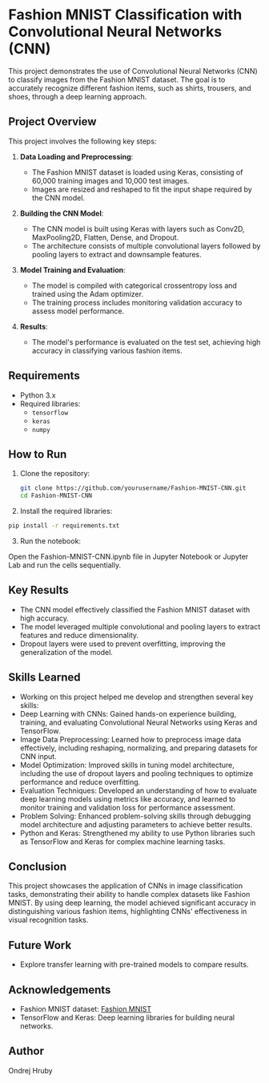 # Fashion MNIST Classification with Convolutional Neural Networks (CNN)

This project demonstrates the use of Convolutional Neural Networks (CNN) to classify images from the Fashion MNIST dataset. The goal is to accurately recognize different fashion items, such as shirts, trousers, and shoes, through a deep learning approach.

## Project Overview

This project involves the following key steps:

1. **Data Loading and Preprocessing**:
   - The Fashion MNIST dataset is loaded using Keras, consisting of 60,000 training images and 10,000 test images.
   - Images are resized and reshaped to fit the input shape required by the CNN model.

2. **Building the CNN Model**:
   - The CNN model is built using Keras with layers such as Conv2D, MaxPooling2D, Flatten, Dense, and Dropout.
   - The architecture consists of multiple convolutional layers followed by pooling layers to extract and downsample features.

3. **Model Training and Evaluation**:
   - The model is compiled with categorical crossentropy loss and trained using the Adam optimizer.
   - The training process includes monitoring validation accuracy to assess model performance.

4. **Results**:
   - The model's performance is evaluated on the test set, achieving high accuracy in classifying various fashion items.

## Requirements

- Python 3.x
- Required libraries:
  - `tensorflow`
  - `keras`
  - `numpy`

## How to Run

1. Clone the repository:

   ```bash
   git clone https://github.com/yourusername/Fashion-MNIST-CNN.git
   cd Fashion-MNIST-CNN
   ```

2. Install the required libraries:

  ```bash
  pip install -r requirements.txt
  ```
3. Run the notebook:

Open the Fashion-MNIST-CNN.ipynb file in Jupyter Notebook or Jupyter Lab and run the cells sequentially.

## Key Results
- The CNN model effectively classified the Fashion MNIST dataset with high accuracy.
- The model leveraged multiple convolutional and pooling layers to extract features and reduce dimensionality.
- Dropout layers were used to prevent overfitting, improving the generalization of the model.

## Skills Learned
- Working on this project helped me develop and strengthen several key skills:
- Deep Learning with CNNs: Gained hands-on experience building, training, and evaluating Convolutional Neural Networks using Keras and TensorFlow.
- Image Data Preprocessing: Learned how to preprocess image data effectively, including reshaping, normalizing, and preparing datasets for CNN input.
- Model Optimization: Improved skills in tuning model architecture, including the use of dropout layers and pooling techniques to optimize performance and reduce overfitting.
- Evaluation Techniques: Developed an understanding of how to evaluate deep learning models using metrics like accuracy, and learned to monitor training and validation loss for performance assessment.
- Problem Solving: Enhanced problem-solving skills through debugging model architecture and adjusting parameters to achieve better results.
- Python and Keras: Strengthened my ability to use Python libraries such as TensorFlow and Keras for complex machine learning tasks.

## Conclusion
This project showcases the application of CNNs in image classification tasks, demonstrating their ability to handle complex datasets like Fashion MNIST. By using deep learning, the model achieved significant accuracy in distinguishing various fashion items, highlighting CNNs' effectiveness in visual recognition tasks.

## Future Work 
- Explore transfer learning with pre-trained models to compare results.

## Acknowledgements
- Fashion MNIST dataset: [Fashion MNIST](https://github.com/zalandoresearch/fashion-mnist)
- TensorFlow and Keras: Deep learning libraries for building neural networks.

## Author
Ondrej Hruby
